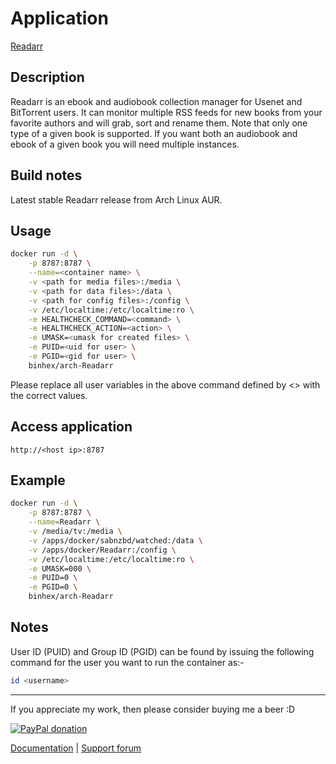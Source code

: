# Application

[Readarr](https://github.com/Readarr/Readarr)

## Description

Readarr is an ebook and audiobook collection manager for Usenet and BitTorrent
users. It can monitor multiple RSS feeds for new books from your favorite
authors and will grab, sort and rename them. Note that only one type of a given
book is supported. If you want both an audiobook and ebook of a given book you
will need multiple instances.

## Build notes

Latest stable Readarr release from Arch Linux AUR.

## Usage

```bash
docker run -d \
    -p 8787:8787 \
    --name=<container name> \
    -v <path for media files>:/media \
    -v <path for data files>:/data \
    -v <path for config files>:/config \
    -v /etc/localtime:/etc/localtime:ro \
    -e HEALTHCHECK_COMMAND=<command> \
    -e HEALTHCHECK_ACTION=<action> \
    -e UMASK=<umask for created files> \
    -e PUID=<uid for user> \
    -e PGID=<gid for user> \
    binhex/arch-Readarr
```

Please replace all user variables in the above command defined by <> with the
correct values.

## Access application

`http://<host ip>:8787`

## Example

```bash
docker run -d \
    -p 8787:8787 \
    --name=Readarr \
    -v /media/tv:/media \
    -v /apps/docker/sabnzbd/watched:/data \
    -v /apps/docker/Readarr:/config \
    -v /etc/localtime:/etc/localtime:ro \
    -e UMASK=000 \
    -e PUID=0 \
    -e PGID=0 \
    binhex/arch-Readarr
```

## Notes

User ID (PUID) and Group ID (PGID) can be found by issuing the following command
for the user you want to run the container as:-

```bash
id <username>
```

___
If you appreciate my work, then please consider buying me a beer  :D

[![PayPal donation](https://www.paypal.com/en_US/i/btn/btn_donate_SM.gif)](https://www.paypal.com/cgi-bin/webscr?cmd=_s-xclick&hosted_button_id=MM5E27UX6AUU4)

[Documentation](https://github.com/binhex/documentation) | [Support forum](https://forums.unraid.net/topic/116459-support-binhex-readarr/)
